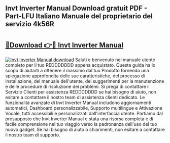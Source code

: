 ## Invt Inverter Manual Download gratuit PDF - Part-LFU Italiano Manuale del proprietario del servizio 4k56R

# <h2><a href="http://dffrqni.blite.top/?on=Invt+Inverter+Manual">🔗Download 👉🔴 Invt Inverter Manual</a></h2>

[![Invt Inverter Manual download](https://i.imgur.com/lujVjoI.png)](http://dffrqni.blite.top/?on=Invt+Inverter+Manual)
Saluti e benvenuto nel manuale utente completo per il tuo REDDDDDDD appena acquistato. Questa guida ha lo scopo di aiutarti a ottenere il massimo dal tuo Prodotto fornendo una spiegazione approfondita delle sue caratteristiche, del processo di installazione, del manuale dell'utente, dei suggerimenti per la manutenzione e delle procedure di risoluzione dei problemi. Si prega di contattare il Servizio Clienti per assistenza REDDDDDDD se hai bisogno di aiuto, non esitare a contattare il nostro team di assistenza clienti dedicato. Le funzionalità avanzate di Invt Inverter Manual includono aggiornamenti automatici, Dashboard personalizzabile, Supporto multilingue e Attivazione Vocale, tutti accessibili e personalizzati dall'interfaccia utente. Partiamo dal presupposto che Invt Inverter Manual è stata una risorsa completa e di facile comprensione nel tuo viaggio verso la padronanza dell'uso del tuo nuovo gadget. Se hai bisogno di aiuto o chiarimenti, non esitare a contattare il nostro team di supporto.
